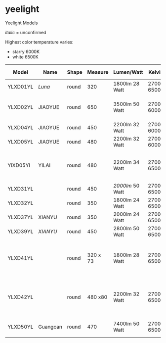 # yeelight
Yeelight Models

_italic_ = unconfirmed

Highest color temperature varies:
* starry 6000K
* white 6500K

| **Model** | **Name** | **Shape** | **Measure** | **Lumen/Watt** | **Kelvin** | **Smart Plate** | **Availability** | **Homekit** | **Note** |
| --- | --- | --- | --- | --- | --- | --- | --- | --- | --- |
| YLXD01YL | _Luna_    | round | 320 | 1800lm 28 Watt | 2700-6500 | Yes | 2018 |     |     |
| YLXD02YL | JIAOYUE | round | 650 | 3500lm 50 Watt | 2700-6000 | Yes | 2018 |     | white / starry + Ambient Light |
| YLXD04YL | JIAOYUE | round | 450 | 2200lm 32 Watt | 2700-6000 | Yes | 2018 |     | white / starry |
| YLXD05YL | JIAOYUE | round | 480 | 2200lm 32 Watt | 2700-6000 | Yes | 2018 |     | white / starry |
| YlXD05Yl | YILAI | round | 480 | 2200lm 34 Watt | 2700-6500 | No | 2019 | | simpler version without Smart Plate |
| YLXD31YL |        | round | 450 | _2000lm_ 50 Watt | 2700-6500 | No | _2019_ | | white / starry |
| YLXD32YL |        | round | 350 | 1800lm 24 Watt | 2700-6500 | No | _2019_ | | white  |
| YLXD37YL | XIANYU | round | 350 | 2000lm 24 Watt | 2700-6500 | No | _2018_ | | white / starry |
| YLXD39YL | _XIANYU_ | round | 450 | 2800lm 50 Watt | 2700-6500 | No | _2019_ | | white / starry |
| YLXD41YL |  | round | 320 x 73 | 1800lm 28 Watt | 2700-6500K | Yes | 2019 | Yes | white / starry; YLXD01YL successor with homekit |
| YLXD42YL |  | round | 480 x80 | 2200lm 32 Watt | 2700-6500K | Yes | 2019 | Yes | white / starry; YLXD04YL successor with homekit  |
| YLXD50YL | Guangcan | round | 470 | 7400lm 50 Watt | 2700-6500K | Yes | _2020_ | Yes | white + Ambient Light  |
